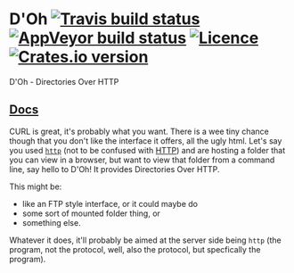 # D'Oh [![Travis build status](https://travis-ci.org/thecoshman/doh.svg)](https://travis-ci.org/thecoshman/doh) [![AppVeyor build status](https://ci.appveyor.com/api/projects/status/026kpokdphbsjyxc?svg=true)](https://ci.appveyor.com/project/thecoshman/doh) [![Licence](https://img.shields.io/badge/license-MIT-blue.svg?style=flat)](LICENSE) [![Crates.io version](http://meritbadge.herokuapp.com/doh)](https://crates.io/crates/doh)
D'Oh - Directories Over HTTP

## [Docs](https://cdn.rawgit.com/thecoshman/doh/doc/doh/index.html)

CURL is great, it's probably what you want. There is a wee tiny chance though that you don't like the interface it offers, all the ugly html.
Let's say you used [`http`](https://github.com/thecoshman/http) (not to be confused with [HTTP](https://en.wikipedia.org/wiki/Hypertext_Transfer_Protocol))
and are hosting a folder that you can view in a browser, but want to view that folder from a command line, say hello to D'Oh!
It provides Directories Over HTTP.

This might be:

  * like an FTP style interface, or it could maybe do
  * some sort of mounted folder thing, or
  * something else.

Whatever it does, it'll probably be aimed at the server side being `http` (the program, not the protocol, well, also the protocol, but specfically the program).
